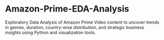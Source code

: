 # Amazon-Prime-EDA-Analysis
Exploratory Data Analysis of Amazon Prime Video content to uncover trends in genres, duration, country-wise distribution, and strategic business insights using Python and visualization tools.
